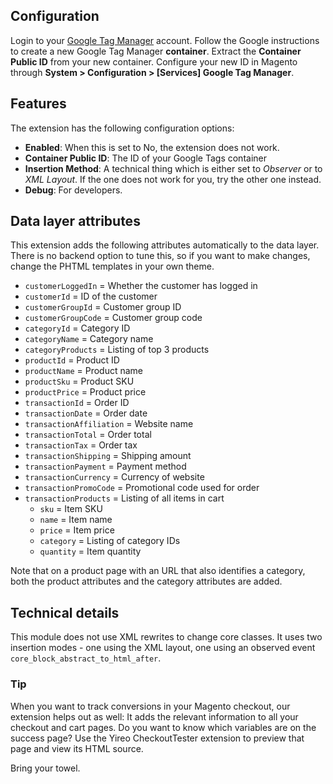 ## Configuration
Login to your [Google Tag Manager](http://www.google.com/tagmanager/) account. Follow the Google instructions to create a new Google Tag Manager **container**. Extract the **Container Public ID** from your new container. Configure your new ID in Magento through **System > Configuration > [Services] Google Tag Manager**.

## Features
The extension has the following configuration options:

- **Enabled**: When this is set to No, the extension does not work.
- **Container Public ID**: The ID of your Google Tags container
- **Insertion Method**: A technical thing which is either set to *Observer* or to *XML Layout*. If the one does not work for you, try the other one instead.
- **Debug**: For developers.

## Data layer attributes
This extension adds the following attributes automatically to the data layer. There is no backend option to tune this, so if you want to make changes, change the PHTML templates in your own theme.

- `customerLoggedIn` = Whether the customer has logged in
- `customerId` = ID of the customer
- `customerGroupId` = Customer group ID
- `customerGroupCode` = Customer group code
- `categoryId` = Category ID
- `categoryName` = Category name
- `categoryProducts` = Listing of top 3 products
- `productId` = Product ID
- `productName` = Product name
- `productSku` = Product SKU
- `productPrice` = Product price
- `transactionId` = Order ID
- `transactionDate` = Order date
- `transactionAffiliation` = Website name
- `transactionTotal` = Order total
- `transactionTax` = Order tax
- `transactionShipping` = Shipping amount
- `transactionPayment` = Payment method
- `transactionCurrency` = Currency of website
- `transactionPromoCode` = Promotional code used for order
- `transactionProducts` = Listing of all items in cart
    - `sku` = Item SKU
    - `name` = Item name
    - `price` = Item price
    - `category` = Listing of category IDs
    - `quantity` = Item quantity

Note that on a product page with an URL that also identifies a category, both the product attributes and the category attributes are added.

## Technical details
This module does not use XML rewrites to change core classes. It uses two insertion modes - one using the XML layout, one using an observed event `core_block_abstract_to_html_after`.

### Tip
When you want to track conversions in your Magento checkout, our extension helps out as well: It adds the relevant information to all your checkout and cart pages. Do you want to know which variables are on the success page? Use the Yireo CheckoutTester extension to preview that page and view its HTML source.

Bring your towel.
